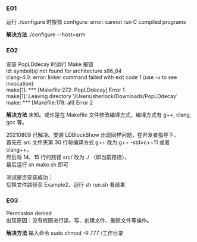 ### E01
运行 ./configure 时报错 
configure: error: cannot run C compiled programs

**解决方法** ./configure --host=arm

### E02 
安装 PopLDdecay 时运行 Make 报错<br>
ld: symbol(s) not found for architecture x86_64<br>
clang-4.0: error: linker command failed with exit code 1 (use -v to see invocation)<br>
make[1]: *** [Makefile:272: PopLDdecay] Error 1<br>
make[1]: Leaving directory '/Users/sherlock/Downloads/PopLDdecay'<br>
make: *** [Makefile:178: all] Error 2<br>

**解决方法** 
未知。或许是在 Makefile 文件修改编译方式，编译方式有 g++, clang, gcc 等。<br>

20210809 已解决。安装 LDBlockShow 出现同样问题，在开发者指导下，<br>
首先在 src 文件夹第 30 行将编译方式 g++ 改为 g++ -std=c++11 或者 clang++，<br>
然后将 14、15 行的路径 src/ 改为 ./ （即当前路径），<br>
最后运行 sh make.sh 即可<br>

测试是否安装成功：<br>
切换文件路径至 Example2，运行 sh run.sh 看结果<br>



### E03
Permission denied<br>
出现原因：没有权限进行读、写、创建文件、删除文件等操作。<br>

**解决方法** 输入命令 sudo chmod -R 777 /工作目录

